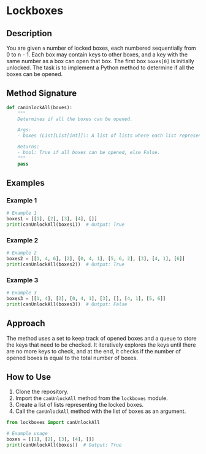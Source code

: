 # Lockboxes

## Description

You are given `n` number of locked boxes, each numbered sequentially from 0 to n - 1. Each box may contain keys to other boxes, and a key with the same number as a box can open that box. The first box `boxes[0]` is initially unlocked. The task is to implement a Python method to determine if all the boxes can be opened.

## Method Signature

```python
def canUnlockAll(boxes):
    """
    Determines if all the boxes can be opened.

    Args:
    - boxes (List[List[int]]): A list of lists where each list represents a box and contains positive integers as keys.

    Returns:
    - bool: True if all boxes can be opened, else False.
    """
    pass
```

## Examples

### Example 1

```python
# Example 1
boxes1 = [[1], [2], [3], [4], []]
print(canUnlockAll(boxes1))  # Output: True
```

### Example 2

```python
# Example 2
boxes2 = [[1, 4, 6], [2], [0, 4, 1], [5, 6, 2], [3], [4, 1], [6]]
print(canUnlockAll(boxes2))  # Output: True
```

### Example 3

```python
# Example 3
boxes3 = [[1, 4], [2], [0, 4, 1], [3], [], [4, 1], [5, 6]]
print(canUnlockAll(boxes3))  # Output: False
```

## Approach

The method uses a set to keep track of opened boxes and a queue to store the keys that need to be checked. It iteratively explores the keys until there are no more keys to check, and at the end, it checks if the number of opened boxes is equal to the total number of boxes.

## How to Use

1. Clone the repository.
2. Import the `canUnlockAll` method from the `lockboxes` module.
3. Create a list of lists representing the locked boxes.
4. Call the `canUnlockAll` method with the list of boxes as an argument.

```python
from lockboxes import canUnlockAll

# Example usage
boxes = [[1], [2], [3], [4], []]
print(canUnlockAll(boxes))  # Output: True
```

